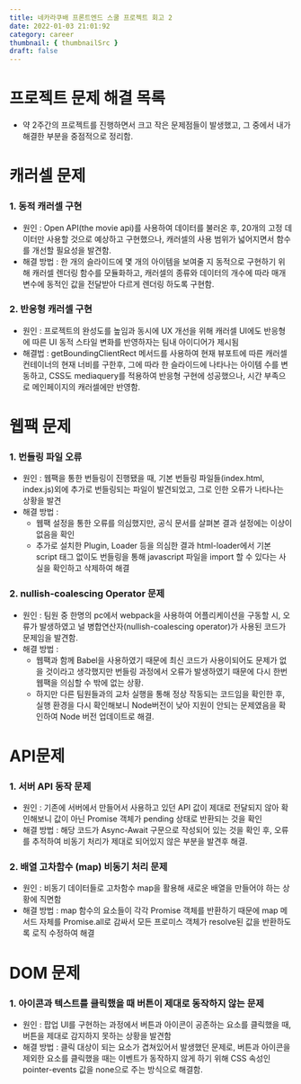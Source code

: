 ```yaml
---
title: 네카라쿠배 프론트엔드 스쿨 프로젝트 회고 2
date: 2022-01-03 21:01:92
category: career
thumbnail: { thumbnailSrc }
draft: false
---
```


# 프로젝트 문제 해결 목록

- 약 2주간의 프로젝트를 진행하면서 크고 작은 문제점들이 발생했고, 그 중에서 내가 해결한 부분을 중점적으로 정리함.

# 캐러셀 문제

### 1. 동적 캐러셀 구현

- 원인 : Open API(the movie api)를 사용하여 데이터를 불러온 후, 20개의 고정 데이터만 사용할 것으로 예상하고 구현했으나, 캐러셀의 사용 범위가 넓어지면서 함수를 개선할 필요성을 발견함.
- 해결 방법 : 한 개의 슬라이드에 몇 개의 아이템을 보여줄 지 동적으로 구현하기 위해 캐러셀 렌더링 함수를 모듈화하고, 캐러셀의 종류와 데이터의 개수에 따라 매개변수에 동적인 값을 전달받아 다르게 렌더링 하도록 구현함.

### 2. 반응형 캐러셀 구현

- 원인 : 프로젝트의 완성도를 높임과 동시에 UX 개선을 위해 캐러셀 UI에도 반응형에 따른 UI 동적 스타일 변화를 반영하자는 팀내 아이디어가 제시됨
- 해결법 : getBoundingClientRect 메서드를 사용하여 현재 뷰포트에 따른 캐러셀 컨테이너의 현재 너비를 구한후, 그에 따라 한 슬라이드에 나타나는 아이템 수를 변동하고, CSS도 mediaquery를 적용하여 반응형 구현에 성공했으나, 시간 부족으로 메인페이지의 캐러셀에만 반영함.

# 웹팩 문제

### 1. 번들링 파일 오류

- 원인 : 웹팩을 통한 번들링이 진행됐을 때, 기본 번들링 파일들(index.html, index.js)외에 추가로 번들링되는 파일이 발견되었고, 그로 인한 오류가 나타나는 상황을 발견
- 해결 방법 :
  - 웹팩 설정을 통한 오류를 의심했지만, 공식 문서를 살펴본 결과 설정에는 이상이 없음을 확인
  - 추가로 설치한 Plugin, Loader 등을 의심한 결과 html-loader에서 기본 script 태그 없이도 번들링을 통해 javascript 파일을 import 할 수 있다는 사실을 확인하고 삭제하여 해결

### 2. nullish-coalescing Operator 문제

- 원인 : 팀원 중 한명의 pc에서 webpack을 사용하여 어플리케이션을 구동할 시, 오류가 발생하였고 널 병합연산자(nullish-coalescing operator)가 사용된 코드가 문제임을 발견함.
- 해결 방법 :
  - 웹팩과 함께 Babel을 사용하였기 때문에 최신 코드가 사용이되어도 문제가 없을 것이라고 생각했지만 번들링 과정에서 오류가 발생하였기 때문에 다시 한번 웹팩을 의심할 수 밖에 없는 상황.
  - 하지만 다른 팀원들과의 교차 실행을 통해 정상 작동되는 코드임을 확인한 후, 실행 환경을 다시 확인해보니 Node버전이 낮아 지원이 안되는 문제였음을 확인하여 Node 버전 업데이트로 해결.

# API문제

### 1. 서버 API 동작 문제

- 원인 : 기존에 서버에서 만들어서 사용하고 있던 API 값이 제대로 전달되지 않아 확인해보니 값이 아닌 Promise 객체가 pending 상태로 반환되는 것을 확인
- 해결 방법 : 해당 코드가 Async-Await 구문으로 작성되어 있는 것을 확인 후, 오류를 추적하여 비동기 처리가 제대로 되어있지 않은 부분을 발견후 해결.

### 2. 배열 고차함수 (map) 비동기 처리 문제

- 원인 : 비동기 데이터들로 고차함수 map을 활용해 새로운 배열을 만들어야 하는 상황에 직면함
- 해결 방법 : map 함수의 요소들이 각각 Promise 객체를 반환하기 때문에 map 메서드 자체를 Promise.all로 감싸서 모든 프로미스 객체가 resolve된 값을 반환하도록 로직 수정하여 해결

# DOM 문제

### 1. 아이콘과 텍스트를 클릭했을 때 버튼이 제대로 동작하지 않는 문제

- 원인 : 팝업 UI를 구현하는 과정에서 버튼과 아이콘이 공존하는 요소를 클릭했을 때, 버튼을 제대로 감지하지 못하는 상황을 발견함
- 해결 방법 : 클릭 대상이 되는 요소가 겹쳐있어서 발생했던 문제로, 버튼과 아이콘을 제외한 요소를 클릭했을 때는 이벤트가 동작하지 않게 하기 위해 CSS 속성인 pointer-events 값을 none으로 주는 방식으로 해결함.
